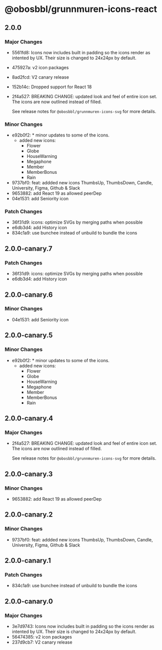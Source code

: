 # @obosbbl/grunnmuren-icons-react

## 2.0.0

### Major Changes

- 5561fd8: Icons now includes built in padding so the icons render as intented by UX. Their size is changed to 24x24px by default.
- 475927a: v2 icon packages
- 8ad2fcd: V2 canary release
- 152b14c: Dropped support for React 18
- 2f4a527: BREAKING CHANGE: updated look and feel of entire icon set. The icons are now outlined instead of filled.

  See release notes for `@obosbbl/grunnmuren-icons-svg` for more details.

### Minor Changes

- e92b0f2: \* minor updates to some of the icons.
  - added new icons:
    - Flower
    - Globe
    - HouseWarning
    - Megaphone
    - Member
    - MemberBonus
    - Rain
- 9737bf0: feat: addded new icons ThumbsUp, ThumbsDown, Candle, University, Figma, Github & Slack
- 9653882: add React 19 as allowed peerDep
- 04e1531: add Seniority icon

### Patch Changes

- 36f31d9: icons: optimize SVGs by merging paths when possible
- e6db3d4: add History icon
- 834c1a9: use bunchee instead of unbuild to bundle the icons

## 2.0.0-canary.7

### Patch Changes

- 36f31d9: icons: optimize SVGs by merging paths when possible
- e6db3d4: add History icon

## 2.0.0-canary.6

### Minor Changes

- 04e1531: add Seniority icon

## 2.0.0-canary.5

### Minor Changes

- e92b0f2: \* minor updates to some of the icons.
  - added new icons:
    - Flower
    - Globe
    - HouseWarning
    - Megaphone
    - Member
    - MemberBonus
    - Rain

## 2.0.0-canary.4

### Major Changes

- 2f4a527: BREAKING CHANGE: updated look and feel of entire icon set. The icons are now outlined instead of filled.

  See release notes for `@obosbbl/grunnmuren-icons-svg` for more details.

## 2.0.0-canary.3

### Minor Changes

- 9653882: add React 19 as allowed peerDep

## 2.0.0-canary.2

### Minor Changes

- 9737bf0: feat: addded new icons ThumbsUp, ThumbsDown, Candle, University, Figma, Github & Slack

## 2.0.0-canary.1

### Patch Changes

- 834c1a9: use bunchee instead of unbuild to bundle the icons

## 2.0.0-canary.0

### Major Changes

- 3e7d9743: Icons now includes built in padding so the icons render as intented by UX. Their size is changed to 24x24px by default.
- 56474385: v2 icon packages
- 237d9cb7: V2 canary release
